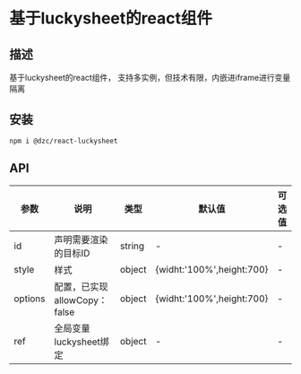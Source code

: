 # 基于luckysheet的react组件

## 描述

基于luckysheet的react组件，
支持多实例，但技术有限，内嵌进iframe进行变量隔离



## 安装

```
npm i @dzc/react-luckysheet
```
## API

| 参数 | 说明 | 类型 | 默认值 | 可选值 |
| --- | --- | --- | --- | --- |
| id | 声明需要渲染的目标ID | string | - | - |
| style | 样式 | object | {widht:'100%',height:700} | - |
| options | 配置，已实现allowCopy：false | object | {widht:'100%',height:700} | - |
| ref | 全局变量luckysheet绑定 | object | - | - |



